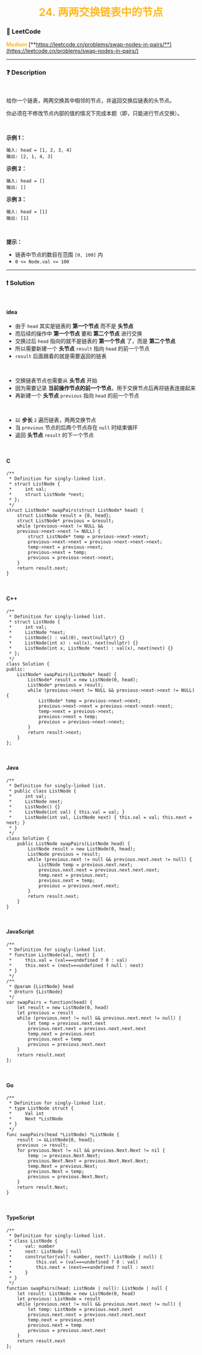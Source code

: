<h1 style="text-align: center;"> <span style="color: #FFB822;">24. 两两交换链表中的节点</span> </h1>

### 🚀 LeetCode

<base target="_blank">

<span style="color: #FFB822;">**Medium**</span> [**https://leetcode.cn/problems/swap-nodes-in-pairs/**](https://leetcode.cn/problems/swap-nodes-in-pairs/)

---

### ❓ Description

<br/>

给你一个链表，两两交换其中相邻的节点，并返回交换后链表的头节点。

你必须在不修改节点内部的值的情况下完成本题（即，只能进行节点交换）。

<br/>

**示例 1：**

```
输入: head = [1, 2, 3, 4]
输出: [2, 1, 4, 3]
```

**示例 2：**

```
输入: head = []
输出: []
```

**示例 3：**

```
输入: head = [1]
输出: [1]
```

<br/>

**提示：**

* 链表中节点的数目在范围 `[0, 100]` 内
* `0 <= Node.val <= 100`

---

### ❗ Solution

<br/>

#### idea

* 由于 `head` 其实是链表的 **第一个节点** 而不是 **头节点**
* 而后续的操作中 **第一个节点** 要和 **第二个节点** 进行交换
* 交换过后 `head` 指向的就不是链表的 **第一个节点** 了，而是 **第二个节点**
* 所以需要新建一个 **头节点** `result` 指向 `head` 的前一个节点
* `result` 后面跟着的就是需要返回的链表

<br/>

* 交换链表节点也需要从 **头节点** 开始
* 因为需要记录 **当前操作节点的前一个节点**，用于交换节点后再将链表连接起来
* 再新建一个 **头节点** `previous` 指向 `head` 的前一个节点

<br/>

* 以 **步长** `2` 遍历链表，两两交换节点
* 当 `previous` 节点的后两个节点存在 `null` 时结束循环
* 返回 **头节点** `result` 的下一个节点

<br/>

#### C

```
/**
 * Definition for singly-linked list.
 * struct ListNode {
 *     int val;
 *     struct ListNode *next;
 * };
 */
struct ListNode* swapPairs(struct ListNode* head) {
    struct ListNode result = {0, head};
    struct ListNode* previous = &result;
    while (previous->next != NULL && 
    previous->next->next != NULL) {
        struct ListNode* temp = previous->next->next;
        previous->next->next = previous->next->next->next;
        temp->next = previous->next;
        previous->next = temp;
        previous = previous->next->next;
    }
    return result.next;
}
```

<br/>

#### C++

```
/**
 * Definition for singly-linked list.
 * struct ListNode {
 *     int val;
 *     ListNode *next;
 *     ListNode() : val(0), next(nullptr) {}
 *     ListNode(int x) : val(x), next(nullptr) {}
 *     ListNode(int x, ListNode *next) : val(x), next(next) {}
 * };
 */
class Solution {
public:
    ListNode* swapPairs(ListNode* head) {
        ListNode* result = new ListNode(0, head);
        ListNode* previous = result;
        while (previous->next != NULL && previous->next->next != NULL) {
            ListNode* temp = previous->next->next;
            previous->next->next = previous->next->next->next;
            temp->next = previous->next;
            previous->next = temp;
            previous = previous->next->next;
        }
        return result->next;
    }
};
```

<br/>

#### Java

```
/**
 * Definition for singly-linked list.
 * public class ListNode {
 *     int val;
 *     ListNode next;
 *     ListNode() {}
 *     ListNode(int val) { this.val = val; }
 *     ListNode(int val, ListNode next) { this.val = val; this.next = next; }
 * }
 */
class Solution {
    public ListNode swapPairs(ListNode head) {
        ListNode result = new ListNode(0, head);
        ListNode previous = result;
        while (previous.next != null && previous.next.next != null) {
            ListNode temp = previous.next.next;
            previous.next.next = previous.next.next.next;
            temp.next = previous.next;
            previous.next = temp;
            previous = previous.next.next;
        }
        return result.next;
    }
}
```

<br/>

#### JavaScript

```
/**
 * Definition for singly-linked list.
 * function ListNode(val, next) {
 *     this.val = (val===undefined ? 0 : val)
 *     this.next = (next===undefined ? null : next)
 * }
 */
/**
 * @param {ListNode} head
 * @return {ListNode}
 */
var swapPairs = function(head) {
    let result = new ListNode(0, head)
    let previous = result
    while (previous.next != null && previous.next.next != null) {
        let temp = previous.next.next
        previous.next.next = previous.next.next.next
        temp.next = previous.next
        previous.next = temp
        previous = previous.next.next
    }
    return result.next
};
```

<br/>

#### Go

```
/**
 * Definition for singly-linked list.
 * type ListNode struct {
 *     Val int
 *     Next *ListNode
 * }
 */
func swapPairs(head *ListNode) *ListNode {
    result := &ListNode{0, head};
    previous := result;
    for previous.Next != nil && previous.Next.Next != nil {
        temp := previous.Next.Next;
        previous.Next.Next = previous.Next.Next.Next;
        temp.Next = previous.Next;
        previous.Next = temp;
        previous = previous.Next.Next;
    }
    return result.Next;
}
```

<br/>

#### TypeScript

```
/**
 * Definition for singly-linked list.
 * class ListNode {
 *     val: number
 *     next: ListNode | null
 *     constructor(val?: number, next?: ListNode | null) {
 *         this.val = (val===undefined ? 0 : val)
 *         this.next = (next===undefined ? null : next)
 *     }
 * }
 */
function swapPairs(head: ListNode | null): ListNode | null {
    let result: ListNode = new ListNode(0, head)
    let previous: ListNode = result
    while (previous.next != null && previous.next.next != null) {
        let temp: ListNode = previous.next.next
        previous.next.next = previous.next.next.next
        temp.next = previous.next
        previous.next = temp
        previous = previous.next.next
    }
    return result.next
};
```
